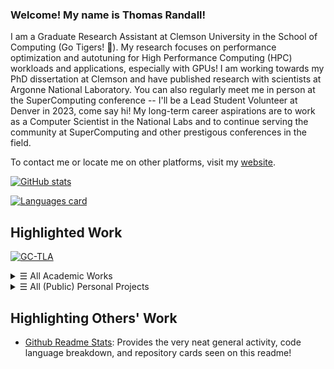 ### Welcome! My name is Thomas Randall!

I am a Graduate Research Assistant at Clemson University in the School of Computing (Go Tigers! 🐯).
My research focuses on performance optimization and autotuning for High Performance Computing (HPC) workloads and applications, especially with GPUs!
I am working towards my PhD dissertation at Clemson and have published research with scientists at Argonne National Laboratory.
You can also regularly meet me in person at the SuperComputing conference -- I'll be a Lead Student Volunteer at Denver in 2023, come say hi!
My long-term career aspirations are to work as a Computer Scientist in the National Labs and to continue serving the community at SuperComputing and other prestigous conferences in the field.

To contact me or locate me on other platforms, visit my [website](https://tlranda.people.clemson.edu).

[![GitHub stats](https://github-readme-stats.vercel.app/api?username=tlranda&show_icons=true&include_all_commits=true&count_private=true&disable_animations=true&theme=github_dark)](https://github.com/tlranda?tab=repositories)

[![Languages card](https://github-readme-stats.vercel.app/api/top-langs?username=tlranda&layout=compact&theme=github_dark)](https://github.com/tlranda?tab=repositories)

## Highlighted Work

[![GC-TLA](https://github-readme-stats.vercel.app/api/pin?username=tlranda&repo=GC_TLA&show_owner=true&theme=github_dark)](https://github.com/tlranda/GC_TLA)

<details>
  <summary><samp>&#9776;</samp> All Academic Works</summary>

  [![GC-TLA](https://github-readme-stats.vercel.app/api/pin?username=tlranda&repo=GC_TLA&show_owner=true&theme=github_dark)](https://github.com/tlranda/GC_TLA)
  
  [![FULL-W2V](https://github-readme-stats.vercel.app/api/pin?username=tlranda&repo=FULL-W2V&show_owner=true&theme=github_dark)](https://github.com/tlranda/FULL-W2V)
    
  <!-- Removed until a non-illegal version can be shared publicly (not a valid redistributor of these works plz don't axe my github account) [![Papers](https://github-readme-stats.vercel.app/api/pin?username=tlranda&repo=Papers&show_owner=true&theme=github_dark)](https://github.com/tlranda/Papers) -->
  <!-- The Papers repository tracks my (more or less) current reading list as well as other papers I've looked into. Organization comes and goes here, but you're welcome to join me in reviewing these papers! -->

</details>

<details>
  <summary><samp>&#9776;</samp> All (Public) Personal Projects</summary>
  These are fun things I ocassionally contribute to in my spare time.
  
  [![PiDay-MathCodeGolf](https://github-readme-stats.vercel.app/api/pin?username=tlranda&repo=PiDay-MathCodeGolf&show_owner=true&theme=github_dark)](https://github.com/tlranda/PiDay-MathCodeGolf)
  
  [![SpireArena](https://github-readme-stats.vercel.app/api/pin?username=tlranda&repo=SpireArena&show_owner=true&theme=github_dark)](https://github.com/tlranda/SpireArena)
  
  [![wordlePuzzles](https://github-readme-stats.vercel.app/api/pin?username=tlranda&repo=wordlePuzzles&show_owner=true&theme=github_dark)](https://github.com/tlranda/wordlePuzzles)
  
  <!-- Ahhh you're a sneaky raw-content viewer? These ones are private, but should become public in the future!!
  [![PyLatex](https://github-readme-stats.vercel.app/api/pin?username=tlranda&repo=PyLatex&show_owner=true&theme=github_dark)](https://github.com/tlranda/PyLatex)
  [![sts-modding](https://github-readme-stats.vercel.app/api/pin?username=tlranda&repo=sts-modding&show_owner=true&theme=github_dark)](https://github.com/tlranda/sts-modding)
  -->
</details>


## Highlighting Others' Work

* [Github Readme Stats](https://github.com/anuraghazra/github-readme-stats): Provides the very neat general activity, code language breakdown, and repository cards seen on this readme!
